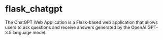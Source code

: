 # flask_chatgpt
The ChatGPT Web Application is a Flask-based web application that allows users to ask questions and receive answers generated by the OpenAI GPT-3.5 language model.
